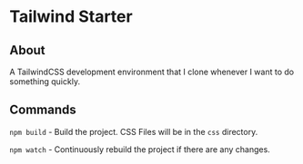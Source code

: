 # Tailwind Starter

## About
A TailwindCSS development environment that I clone whenever I want to do something quickly. 

## Commands
`npm build` - Build the project. CSS Files will be in the `css` directory. 

`npm watch` - Continuously rebuild the project if there are any changes. 
